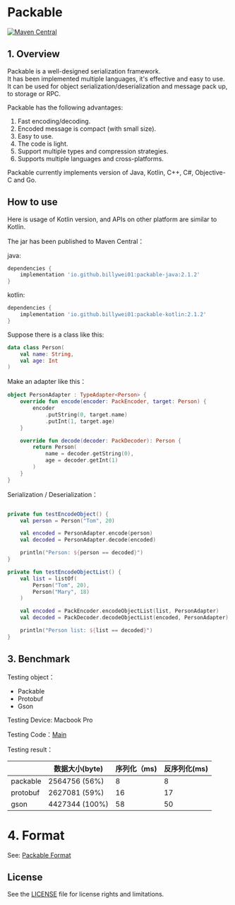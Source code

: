 # Packable

[![Maven Central](https://img.shields.io/maven-central/v/io.github.billywei01/packable-kotlin)](https://search.maven.org/artifact/io.github.billywei01/packable) 

## 1. Overview
Packable is a well-designed serialization framework.  <br>
It has been implemented multiple languages, it's effective and easy to use. <br>
It can be used for object serialization/deserialization and message pack up, to storage or RPC.

Packable has the following advantages:
1. Fast encoding/decoding.
2. Encoded message is compact (with small size).
3. Easy to use.
4. The code is light.
5. Support multiple types and compression strategies.
6. Supports multiple languages and cross-platforms.

Packable currently implements version of Java, Kotlin, C++, C#, Objective-C and Go.

## How to use
Here is usage of Kotlin version,  and APIs on other platform are similar to Kotlin.

The jar has been published to Maven Central：

java:
```gradle
dependencies {
    implementation 'io.github.billywei01:packable-java:2.1.2'
}
```

kotlin:
```gradle
dependencies {
    implementation 'io.github.billywei01:packable-kotlin:2.1.2'
}
```

Suppose there is a class like this:

```kotlin
data class Person(
    val name: String,
    val age: Int
)
```

Make an adapter like this：

```kotlin
object PersonAdapter : TypeAdapter<Person> {
    override fun encode(encoder: PackEncoder, target: Person) {
        encoder
            .putString(0, target.name)
            .putInt(1, target.age)
    }

    override fun decode(decoder: PackDecoder): Person {
        return Person(
            name = decoder.getString(0),
            age = decoder.getInt(1)
        )
    }
}
```

Serialization / Deserialization：

```kotlin

private fun testEncodeObject() {
    val person = Person("Tom", 20)

    val encoded = PersonAdapter.encode(person)
    val decoded = PersonAdapter.decode(encoded)

    println("Person: ${person == decoded}")
}

private fun testEncodeObjectList() {
    val list = listOf(
        Person("Tom", 20),
        Person("Mary", 18)
    )

    val encoded = PackEncoder.encodeObjectList(list, PersonAdapter)
    val decoded = PackDecoder.decodeObjectList(encoded, PersonAdapter)

    println("Person list: ${list == decoded}")
}
```


## 3. Benchmark

Testing object：
- Packable
- Protobuf
- Gson

Testing Device: Macbook Pro

Testing Code：[Main](https://github.com/BillyWei01/Packable/blob/main/java/src/main/java/Main.java)

Testing result：

|          | 数据大小(byte)     | 序列化（ms) | 反序列化(ms) |
|----------|----------------|---------|----------|
| packable | 2564756 (56%)  | 8       | 8        |
| protobuf | 2627081 (59%)  | 16      | 17       |
| gson     | 4427344 (100%) | 58      | 50       |

# 4. Format
See: [Packable Format](format.md)

## License
See the [LICENSE](LICENSE) file for license rights and limitations.
